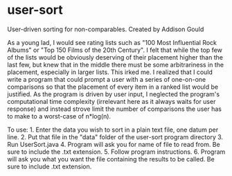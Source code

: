 # user-sort
User-driven sorting for non-comparables.
Created by Addison Gould

As a young lad, I would see rating lists such as "100 Most Influential Rock Albums" or "Top 150 Films of the 20th Century".
I felt that while the top few of the lists would be obviously deserving of their placement higher than the last few, but knew that in the middle there must be some arbitrariness in the placement, especially in larger lists. This irked me.
I realized that I could write a program that could prompt a user with a series of one-on-one comparisons so that the placement of every item in a ranked list would be justified. As the program is driven by user input, I neglected the program's computational time complexity (irrelevant here as it always waits for user response) and instead strove limit the number of comparisons the user has to make to a worst-case of n*log(n).

To use: 
	1. Enter the data you wish to sort in a plain text file, one datum per line.
	2. Put that file in the "data" folder of the user-sort program directory
	3. Run UserSort.java
	4. Program will ask you for name of file to read from. Be sure to include the .txt extension.
	5. Follow program instructions.
	6. Program will ask you what you want the file containing the results to be called. Be sure to include .txt extension.
